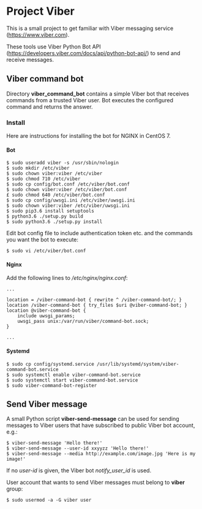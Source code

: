 # Project Viber

This is a small project to get familiar with Viber messaging service
(https://www.viber.com).

These tools use Viber Python Bot API
(https://developers.viber.com/docs/api/python-bot-api/) to send and receive
messages.


## Viber command bot

Directory **viber_command_bot** contains a simple Viber bot that receives
commands from a trusted Viber user. Bot executes the configured command and
returns the answer.

### Install

Here are instructions for installing the bot for NGINX in CentOS 7.

#### Bot

    $ sudo useradd viber -s /usr/sbin/nologin
    $ sudo mkdir /etc/viber
    $ sudo chown viber:viber /etc/viber 
    $ sudo chmod 710 /etc/viber 
    $ sudo cp config/bot.conf /etc/viber/bot.conf
    $ sudo chown viber:viber /etc/viber/bot.conf
    £ sudo chmod 640 /etc/viber/bot.conf
    $ sudo cp config/uwsgi.ini /etc/viber/uwsgi.ini
    $ sudo chown viber:viber /etc/viber/uwsgi.ini
    $ sudo pip3.6 install setuptools
    $ python3.6 ./setup.py build
    $ sudo python3.6 ./setup.py install

Edit bot config file to include authentication token etc. and the commands you
want the bot to execute:

    $ sudo vi /etc/viber/bot.conf


#### Nginx

Add the following lines to */etc/nginx/nginx.conf*:

    ...
    
    location = /viber-command-bot { rewrite ^ /viber-command-bot/; }   
    location /viber-command-bot { try_files $uri @viber-command-bot; }  
    location @viber-command-bot { 
        include uwsgi_params;                          
        uwsgi_pass unix:/var/run/viber/command-bot.sock;       
    }                   
    
    ...


#### Systemd

    $ sudo cp config/systemd.service /usr/lib/systemd/system/viber-command-bot.service
    $ sudo systemctl enable viber-command-bot.service
    $ sudo systemctl start viber-command-bot.service
    $ sudo viber-command-bot-register

## Send Viber message

A small Python script **viber-send-message** can be used for sending messages to
Viber users that have subscribed to public Viber bot account, e.g.:

    $ viber-send-message 'Hello there!'
    $ viber-send-message --user-id xxyyzz 'Hello there!'
    $ viber-send-message --media http://example.com/image.jpg 'Here is my image!'

If no *user-id* is given, the Viber bot *notify_user_id* is used.

User account that wants to send Viber messages must belong to **viber** group:

    $ sudo usermod -a -G viber user

